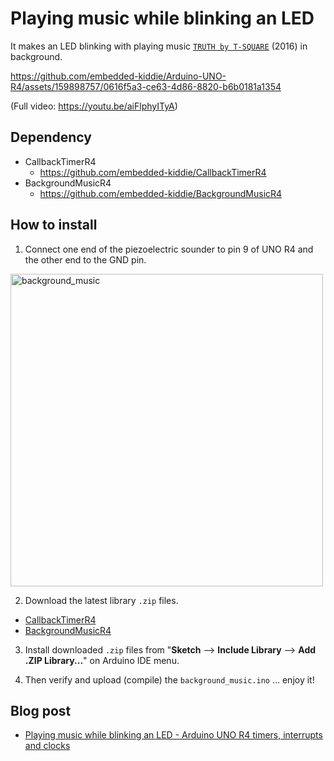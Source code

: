 # Playing music while blinking an LED

It makes an LED blinking with playing music [`TRUTH by T-SQUARE`](https://www.youtube.com/watch?v=liuNBOXGJxg) (2016) in background.

https://github.com/embedded-kiddie/Arduino-UNO-R4/assets/159898757/0616f5a3-ce63-4d86-8820-b6b0181a1354

(Full video: https://youtu.be/aiFlphyITyA)

## Dependency

- CallbackTimerR4
  - https://github.com/embedded-kiddie/CallbackTimerR4
- BackgroundMusicR4
  - https://github.com/embedded-kiddie/BackgroundMusicR4

## How to install
1. Connect one end of the piezoelectric sounder to pin 9 of UNO R4 and the other end to the GND pin.
  <img width="500" alt="background_music" src="https://github.com/embedded-kiddie/Arduino-UNO-R4/assets/159898757/9fb1aa93-5aff-4d30-b73b-38deeb4cec3a">

2. Download the latest library `.zip` files.
  - [CallbackTimerR4](https://github.com/embedded-kiddie/CallbackTimerR4/archive/refs/tags/v1.0.1.zip "Release Fixed undefined symbol &#39;LED_TX&#39; and &#39;LED_RX&#39; errors on UNO R4 WiFi. · embedded-kiddie/CallbackTimerR4")
  - [BackgroundMusicR4](https://github.com/embedded-kiddie/BackgroundMusicR4/archive/refs/tags/v1.0.0.zip "Release First release. · embedded-kiddie/BackgroundMusicR4")

3. Install downloaded `.zip` files from "**Sketch** --> **Include Library** --> **Add .ZIP Library...**" on Arduino IDE menu.

4. Then verify and upload (compile) the `background_music.ino` ... enjoy it!

## Blog post
  - [Playing music while blinking an LED - Arduino UNO R4 timers, interrupts and clocks](https://bit.ly/3VQQAdj)
